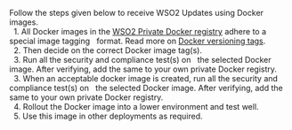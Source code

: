 
Follow the steps given below to receive WSO2 Updates using Docker images.<br>
  1. All Docker images in the [WSO2 Private Docker registry](https://docker.wso2.com/) adhere to a special image tagging   format. Read more on  [Docker versioning tags](../../updates/using-wso2-docker-images/).<br>
  2. Then decide on the correct Docker image tag(s).<br>
  3. Run all the security and compliance test(s) on   the selected Docker image. After verifying, add the same to your own private Docker registry.<br>
  3. When an acceptable docker image is created, run all the security and compliance test(s) on   the selected Docker image. After verifying, add the same to your own private Docker registry.<br>
  4. Rollout the Docker image into a lower environment and test well.<br>
  5. Use this image in other deployments as required.<br>
